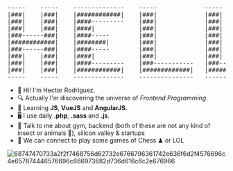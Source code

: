 
<pre>
-----    -----    --------------    -----             -----             --------------
|###|    |###|    |############|    |###|             |###|             |############|
|###|    |###|    |####---------    |###|             |###|             |###------###|
|###|    |###|    |####|            |###|             |###|             |###|    |###|
|###------###|    |####-----        |###|             |###|             |###|    |###|
|############|    |########|        |###|             |###|             |###|    |###|
|###------###|    |####-----        |###|             |###|             |###|    |###|
|###|    |###|    |####|            |###|             |###|             |###|    |###|
|###|    |###|    |####---------    |###-----------   |###-----------   |###------###|
|###|    |###|    |############|    |#############|   |#############|   |############|
-----    -----    --------------    ---------------   ---------------   --------------
</pre>



- 👋 Hi! I'm Hector Rodriguez.
- 🔍 Actually I'm discovering the universe of *Frontend Programming*.
- 📖 Learning **JS**, **VueJS** and **AngularJS**.
- 🖥️ I use daily **.php**, **.sass** and **.js**.
- 💬 Talk to me about gym, backend (both of these are not any kind of insect or animals 🤣), silicon valley & startups
- 👥 We can connect to play some games of Chess ♟ or LOL

![68747470733a2f2f7468756d62732e6766796361742e636f6d2f4576696c4e657874446576696c666973682d736d616c6c2e676966](https://user-images.githubusercontent.com/49374405/187651176-db2e331d-910e-4035-bede-f1782e3e05d0.gif)
